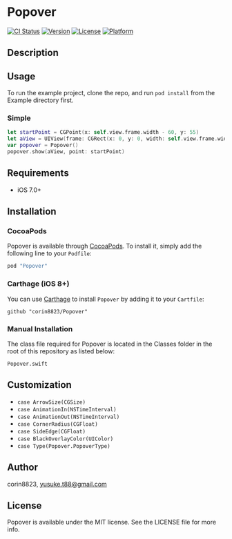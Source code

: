 # Popover

[![CI Status](http://img.shields.io/travis/corin8823/Popover.svg?style=flat)](https://travis-ci.org/corin8823/Popover)
[![Version](https://img.shields.io/cocoapods/v/Popover.svg?style=flat)](http://cocoapods.org/pods/Popover)
[![License](https://img.shields.io/cocoapods/l/Popover.svg?style=flat)](http://cocoapods.org/pods/Popover)
[![Platform](https://img.shields.io/cocoapods/p/Popover.svg?style=flat)](http://cocoapods.org/pods/Popover)

## Description

## Usage

To run the example project, clone the repo, and run `pod install` from the Example directory first.

### Simple

```swift
let startPoint = CGPoint(x: self.view.frame.width - 60, y: 55)
let aView = UIView(frame: CGRect(x: 0, y: 0, width: self.view.frame.width, height: 180))
var popover = Popover()
popover.show(aView, point: startPoint)
```

## Requirements
- iOS 7.0+

## Installation

### CocoaPods
Popover is available through [CocoaPods](http://cocoapods.org). To install
it, simply add the following line to your `Podfile`:

```ruby
pod "Popover"
```

### Carthage (iOS 8+)
You can use [Carthage](https://github.com/Carthage/Carthage) to install `Popover` by adding it to your `Cartfile`:
```
github "corin8823/Popover"
```

### Manual Installation
The class file required for Popover is located in the Classes folder in the root of this repository as listed below:
```
Popover.swift
```

## Customization

- ``case ArrowSize(CGSize)``
- ``case AnimationIn(NSTimeInterval)``
- ``case AnimationOut(NSTimeInterval)``
- ``case CornerRadius(CGFloat)``
- ``case SideEdge(CGFloat)``
- ``case BlackOverlayColor(UIColor)``
- ``case Type(Popover.PopoverType)``

## Author

corin8823, yusuke.t88@gmail.com

## License

Popover is available under the MIT license. See the LICENSE file for more info.
